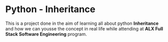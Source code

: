 # Python - Inheritance
This is a project done in the aim of learning all about python **Inheritance** and how we can yousse the concept in real life while attending at **ALX Full Stack Software Engineering** program.


